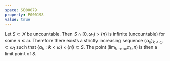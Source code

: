 ```yaml
---
space: S000079
property: P000198
value: true
---
```


Let $S\subset X$ be uncountable.
Then $S\cap [0,\omega_1)\times\{n\}$ is infinite (uncountable) for some $n\leq \omega$.
Therefore there exists a strictly increasing sequence $(\alpha_k)_{k<\omega}\subset \omega_1$
such that $\{\alpha_k:k<\omega\}\times\{n\}\subset S$.
The point $(\lim_{k\to \infty}\alpha_k,n)$ is then a limit point of $S$.
